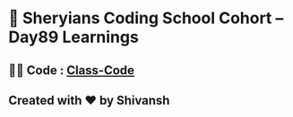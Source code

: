 # 🦁 Sheryians Coding School Cohort – Day89 Learnings

## 🧑‍💻 Code : [Class-Code](../Day83/code/src/App.jsx)



## Created with ❤️ by Shivansh